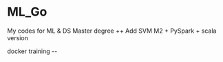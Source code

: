 # ML_Go
My codes for ML & DS Master degree ++
Add SVM M2 + PySpark + scala version

docker training -- 


